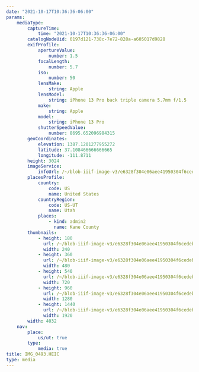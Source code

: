 ```yaml
---
date: "2021-10-17T10:36:36-06:00"
params:
    mediaType:
        captureTime:
            time: "2021-10-17T10:36:36-06:00"
        catalogNodeUid: 0197d121-738c-7e72-828a-a605017d9828
        exifProfile:
            apertureValue:
                number: 1.5
            focalLength:
                number: 5.7
            iso:
                number: 50
            lensMake:
                string: Apple
            lensModel:
                string: iPhone 13 Pro back triple camera 5.7mm f/1.5
            make:
                string: Apple
            model:
                string: iPhone 13 Pro
            shutterSpeedValue:
                number: 8695.652096984315
        geoCoordinates:
            elevation: 1387.1201277955272
            latitude: 37.108466666666665
            longitude: -111.8711
        height: 3024
        imageService:
            infoUrl: /~/blob-iiif-image-v3/e6328f304e06aee41950304f6cedeb3a71ae423f4813dd358f891ff462474b36/info.json
        placesProfile:
            country:
                code: US
                name: United States
            countryRegion:
                code: US-UT
                name: Utah
            places:
                - kind: admin2
                  name: Kane County
        thumbnails:
            - height: 180
              url: /~/blob-iiif-image-v3/e6328f304e06aee41950304f6cedeb3a71ae423f4813dd358f891ff462474b36/full/240%2C180/0/default.jpg
              width: 240
            - height: 360
              url: /~/blob-iiif-image-v3/e6328f304e06aee41950304f6cedeb3a71ae423f4813dd358f891ff462474b36/full/480%2C360/0/default.jpg
              width: 480
            - height: 540
              url: /~/blob-iiif-image-v3/e6328f304e06aee41950304f6cedeb3a71ae423f4813dd358f891ff462474b36/full/720%2C540/0/default.jpg
              width: 720
            - height: 960
              url: /~/blob-iiif-image-v3/e6328f304e06aee41950304f6cedeb3a71ae423f4813dd358f891ff462474b36/full/1280%2C960/0/default.jpg
              width: 1280
            - height: 1440
              url: /~/blob-iiif-image-v3/e6328f304e06aee41950304f6cedeb3a71ae423f4813dd358f891ff462474b36/full/1920%2C1440/0/default.jpg
              width: 1920
        width: 4032
    nav:
        place:
            us/ut: true
        type:
            media: true
title: IMG_0493.HEIC
type: media
---
```

